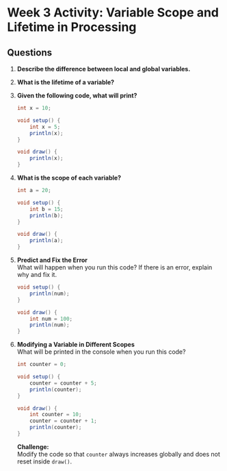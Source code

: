 # Week 3 Activity: Variable Scope and Lifetime in Processing

## Questions

1. **Describe the difference between local and global variables.**

2. **What is the lifetime of a variable?**  

3. **Given the following code, what will print?**  

    ```java
    int x = 10;

    void setup() {
        int x = 5;
        println(x);
    }

    void draw() {
        println(x);
    }
    ```

4. **What is the scope of each variable?**  

    ```java
    int a = 20;

    void setup() {
        int b = 15;
        println(b);
    }

    void draw() {
        println(a);
    }
    ```

5. **Predict and Fix the Error**  
   What will happen when you run this code? If there is an error, explain why and fix it.

    ```java
    void setup() {
        println(num);
    }

    void draw() {
        int num = 100;
        println(num);
    }
    ```

6. **Modifying a Variable in Different Scopes**  
   What will be printed in the console when you run this code?

    ```java
    int counter = 0;

    void setup() {
        counter = counter + 5;
        println(counter);
    }

    void draw() {
        int counter = 10;
        counter = counter + 1;
        println(counter);
    }
    ```

   **Challenge:**  
   Modify the code so that `counter` always increases globally and does not reset inside `draw()`.
